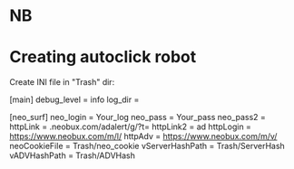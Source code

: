 NB
==

Creating autoclick robot
========================

Create INI file in "Trash" dir:

[main]
debug_level = info
log_dir = 

[neo_surf]
neo_login = Your_log
neo_pass = Your_pass
neo_pass2 = 
httpLink = .neobux.com/adalert/g/?t=
httpLink2 = ad
httpLogin = https://www.neobux.com/m/l/
httpAdv = https://www.neobux.com/m/v/
neoCookieFile = Trash/neo_cookie
vServerHashPath = Trash/ServerHash
vADVHashPath = Trash/ADVHash
